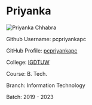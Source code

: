 # Priyanka
![Priyanka Chhabra](https://avatars3.githubusercontent.com/u/40785645?s=400&u=2c9bd1c6f685f4a3efdc2064345de706670ad87c&v=4)

Github Username: pcpriyankapc

GitHub Profile: [pcpriyankapc](https://github.com/pcpriyankapc)

College: [IGDTUW](https://www.igdtuw.ac.in/)

Course: B. Tech.

Branch: Information Technology

Batch: 2019 - 2023
